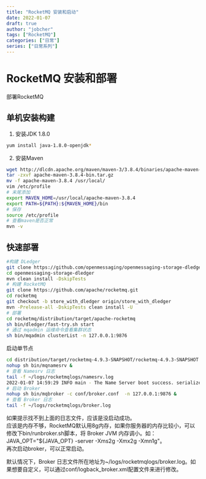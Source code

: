 ```yaml
---
title: "RocketMQ 安装和启动"
date: 2022-01-07
draft: true
author: "jobcher"
tags: ["RocketMQ"]
categories: ["日常"]
series: ["日常系列"]
---
```

# RocketMQ 安装和部署
部署RocketMQ

## 单机安装构建
1. 安装JDK 1.8.0
```sh
yum install java-1.8.0-openjdk*
```

2. 安装Maven
```sh
wget http://dlcdn.apache.org/maven/maven-3/3.8.4/binaries/apache-maven-3.8.4-bin.tar.gz
tar -zxvf apache-maven-3.8.4-bin.tar.gz
mv -f apache-maven-3.8.4 /usr/local/
vim /etc/profile
# 末尾添加
export MAVEN_HOME=/usr/local/apache-maven-3.8.4
export PATH=${PATH}:${MAVEN_HOME}/bin
# 保存
source /etc/profile
# 查看maven是否正常
mvn -v
```

## 快速部署
```sh
#构建 DLedger
git clone https://github.com/openmessaging/openmessaging-storage-dledger.git
cd openmessaging-storage-dledger
mvn clean install -DskipTests
# 构建 RocketMQ
git clone https://github.com/apache/rocketmq.git
cd rocketmq
git checkout -b store_with_dledger origin/store_with_dledger
mvn -Prelease-all -DskipTests clean install -U
# 部署
cd rocketmq/distribution/target/apache-rocketmq
sh bin/dledger/fast-try.sh start
# 通过 mqadmin 运维命令查看集群状态
sh bin/mqadmin clusterList -n 127.0.0.1:9876
```

启动单节点  
```sh
cd distribution/target/rocketmq-4.9.3-SNAPSHOT/rocketmq-4.9.3-SNAPSHOT
nohup sh bin/mqnamesrv &
# 查看 Namesrv 日志
tail -f ~/logs/rocketmqlogs/namesrv.log
2022-01-07 14:59:29 INFO main - The Name Server boot success. serializeType=JSON
# 启动 Broker
nohup sh bin/mqbroker -c conf/broker.conf  -n 127.0.0.1:9876 &
# 查看 Broker 日志
tail -f ~/logs/rocketmqlogs/broker.log
```


如果提示找不到上面的日志文件，应该是没启动成功。  
应该是内存不够，RocketMQ默认用8g内存，如果你服务器的内存比较小，可以修改下bin/runbroker.sh脚本，将 Broker JVM 内存调小。如：JAVA_OPT="${JAVA_OPT} -server -Xms2g -Xmx2g -Xmn1g"。  
再次启动broker，可以正常启动。  
  
默认情况下，Broker 日志文件所在地址为~/logs/rocketmqlogs/broker.log。如果想要自定义，可以通过conf/logback_broker.xml配置文件来进行修改。  